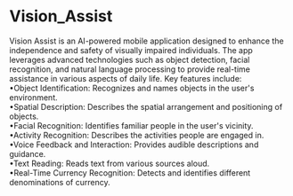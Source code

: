 # Vision_Assist
Vision Assist is an AI-powered mobile application designed to enhance the independence and safety of visually impaired individuals. The app leverages advanced technologies such as object detection, facial recognition, and natural language processing to provide real-time assistance in various aspects of daily life. Key features include:<br>
•Object Identification: Recognizes and names objects in the user's environment.<br>
•Spatial Description: Describes the spatial arrangement and positioning of objects.<br>
•Facial Recognition: Identifies familiar people in the user's vicinity.<br>
•Activity Recognition: Describes the activities people are engaged in.<br>
•Voice Feedback and Interaction: Provides audible descriptions and guidance.<br>
•Text Reading: Reads text from various sources aloud.<br>
•Real-Time Currency Recognition: Detects and identifies different denominations of currency.<br>
